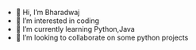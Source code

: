 - 👋 Hi, I’m Bharadwaj
- 👀 I’m interested in coding
- 🌱 I’m currently learning Python,Java
- 💞️ I’m looking to collaborate on some python projects


